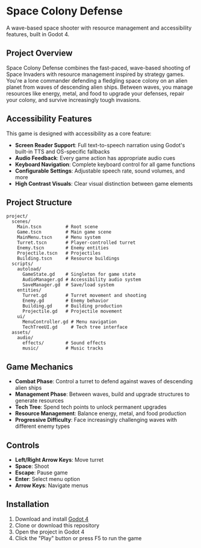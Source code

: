 # Space Colony Defense

A wave-based space shooter with resource management and accessibility features, built in Godot 4.

## Project Overview

Space Colony Defense combines the fast-paced, wave-based shooting of Space Invaders with resource management inspired by strategy games. You're a lone commander defending a fledgling space colony on an alien planet from waves of descending alien ships. Between waves, you manage resources like energy, metal, and food to upgrade your defenses, repair your colony, and survive increasingly tough invasions.

## Accessibility Features

This game is designed with accessibility as a core feature:

- **Screen Reader Support**: Full text-to-speech narration using Godot's built-in TTS and OS-specific fallbacks
- **Audio Feedback**: Every game action has appropriate audio cues
- **Keyboard Navigation**: Complete keyboard control for all game functions
- **Configurable Settings**: Adjustable speech rate, sound volumes, and more
- **High Contrast Visuals**: Clear visual distinction between game elements

## Project Structure

```
project/
  scenes/
    Main.tscn         # Root scene
    Game.tscn         # Main game scene
    MainMenu.tscn     # Menu system
    Turret.tscn       # Player-controlled turret
    Enemy.tscn        # Enemy entities
    Projectile.tscn   # Projectiles
    Building.tscn     # Resource buildings
  scripts/
    autoload/
      GameState.gd    # Singleton for game state
      AudioManager.gd # Accessibility audio system
      SaveManager.gd  # Save/load system
    entities/
      Turret.gd       # Turret movement and shooting
      Enemy.gd        # Enemy behavior
      Building.gd     # Building production
      Projectile.gd   # Projectile movement
    ui/
      MenuController.gd # Menu navigation
      TechTreeUI.gd     # Tech tree interface
  assets/
    audio/
      effects/        # Sound effects
      music/          # Music tracks
```

## Game Mechanics

- **Combat Phase**: Control a turret to defend against waves of descending alien ships
- **Management Phase**: Between waves, build and upgrade structures to generate resources
- **Tech Tree**: Spend tech points to unlock permanent upgrades
- **Resource Management**: Balance energy, metal, and food production
- **Progressive Difficulty**: Face increasingly challenging waves with different enemy types

## Controls

- **Left/Right Arrow Keys**: Move turret
- **Space**: Shoot
- **Escape**: Pause game
- **Enter**: Select menu option
- **Arrow Keys**: Navigate menus

## Installation

1. Download and install [Godot 4](https://godotengine.org/download)
2. Clone or download this repository
3. Open the project in Godot 4
4. Click the "Play" button or press F5 to run the game
